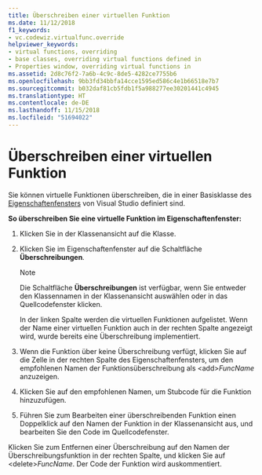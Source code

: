 ```yaml
---
title: Überschreiben einer virtuellen Funktion
ms.date: 11/12/2018
f1_keywords:
- vc.codewiz.virtualfunc.override
helpviewer_keywords:
- virtual functions, overriding
- base classes, overriding virtual functions defined in
- Properties window, overriding virtual functions in
ms.assetid: 2d8c76f2-7a6b-4c9c-8de5-4282ce7755b6
ms.openlocfilehash: 9bb3fd34bbfa14cce1595ed586c4e1b66518e7b7
ms.sourcegitcommit: b032daf81cb5fdb1f5a988277ee30201441c4945
ms.translationtype: HT
ms.contentlocale: de-DE
ms.lasthandoff: 11/15/2018
ms.locfileid: "51694022"
---
```

# <a name="override-a-virtual-function"></a>Überschreiben einer virtuellen Funktion

Sie können virtuelle Funktionen überschreiben, die in einer Basisklasse des [Eigenschaftenfensters](/visualstudio/ide/reference/properties-window) von Visual Studio definiert sind.

**So überschreiben Sie eine virtuelle Funktion im Eigenschaftenfenster:**

1. Klicken Sie in der Klassenansicht auf die Klasse.

1. Klicken Sie im Eigenschaftenfenster auf die Schaltfläche **Überschreibungen**.

   > [!NOTE]
   > Die Schaltfläche **Überschreibungen** ist verfügbar, wenn Sie entweder den Klassennamen in der Klassenansicht auswählen oder in das Quellcodefenster klicken.

   In der linken Spalte werden die virtuellen Funktionen aufgelistet. Wenn der Name einer virtuellen Funktion auch in der rechten Spalte angezeigt wird, wurde bereits eine Überschreibung implementiert.

1. Wenn die Funktion über keine Überschreibung verfügt, klicken Sie auf die Zelle in der rechten Spalte des Eigenschaftenfensters, um den empfohlenen Namen der Funktionsüberschreibung als \<add>*FuncName* anzuzeigen.

1. Klicken Sie auf den empfohlenen Namen, um Stubcode für die Funktion hinzuzufügen.

1. Führen Sie zum Bearbeiten einer überschreibenden Funktion einen Doppelklick auf den Namen der Funktion in der Klassenansicht aus, und bearbeiten Sie den Code im Quellcodefenster.

Klicken Sie zum Entfernen einer Überschreibung auf den Namen der Überschreibungsfunktion in der rechten Spalte, und klicken Sie auf \<delete>*FuncName*. Der Code der Funktion wird auskommentiert.
